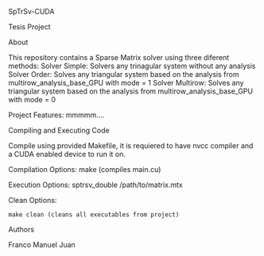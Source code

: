 SpTrSv-CUDA

Tesis Project

About

This repository contains a Sparse Matrix solver using three diferent methods:
Solver Simple: Solvers any trinagular system without any analysis
Solver Order: Solves any triangular system based on the analysis from multirow_analysis_base_GPU with mode  = 1
Solver Multirow: Solves any triangular system based on the analysis from multirow_analysis_base_GPU with mode  = 0

Project Features:
	mmmmm....

Compiling and Executing Code

Compile using provided Makefile, it is requiered to have nvcc compiler and a CUDA enabled device to run it on.

Compilation Options:
    make (compiles main.cu)

Execution Options:
    sptrsv_double /path/to/matrix.mtx

Clean Options:

    make clean (cleans all executables from project)

Authors

Franco
Manuel
Juan 
